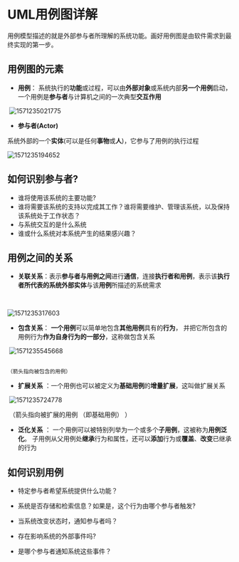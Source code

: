 # UML用例图详解



用例模型描述的就是外部参与者所理解的系统功能。画好用例图是由软件需求到最终实现的第一步。 



## 用例图的元素

- **用例**： 系统执行的**功能**或过程，可以由**外部对象**或系统内部**另一个用例**启动，一个用例是**参与者**与计算机之间的一次典型**交互作用**



​                                                                   ![1571235021775](C:\Users\JunSIr\AppData\Roaming\Typora\typora-user-images\1571235021775.png)

-  **参与者(Actor)** 

 系统外部的一个**实体**(可以是任何**事物**或**人**)，它参与了用例的执行过程

![1571235194652](C:\Users\JunSIr\AppData\Roaming\Typora\typora-user-images\1571235194652.png)

##   **如何识别参与者?**

- 谁将使用该系统的主要功能?
- 谁将需要该系统的支持以完成其工作？谁将需要维护、管理该系统，以及保持该系统处于工作状态？
-  与系统交互的是什么系统
- 谁或什么系统对本系统产生的结果感兴趣？ 

##  用例之间的关系 

-  **关联关系**：表示**参与者与用例之间**进行**通信**，连接**执行者和用例**，表示该**执行者所代表的系统外部实体**与该**用例**所描述的系统需求

   ​										

  ![1571235317603](C:\Users\JunSIr\AppData\Roaming\Typora\typora-user-images\1571235317603.png)



-  **包含关系**： **一个用例**可以简单地包含**其他用例**具有的**行为**， 并把它所包含的用例行为**作为自身行为的一部分**，这称做包含关系 

  ​									![1571235545668](C:\Users\JunSIr\AppData\Roaming\Typora\typora-user-images\1571235545668.png)

   																			（箭头指向被包含的用例） 

-  **扩展关系** ：一个用例也可以被定义为**基础用例**的**增量扩展**，这叫做扩展关系 

  ​							![1571235724778](C:\Users\JunSIr\AppData\Roaming\Typora\typora-user-images\1571235724778.png)

  ​																	（箭头指向被扩展的用例 （即基础用例） ）



-  **泛化关系** ： 一个用例可以被特别列举为一个或多个**子用例**，这被称为**用例泛化**。 子用例从父用例处**继承**行为和属性，还可以**添加**行为或**覆盖**、**改变**已继承的行为  



##  如何识别用例 

-  特定参与者希望系统提供什么功能？

-  系统是否存储和检索信息？如果是，这个行为由哪个参与者触发?

- 当系统改变状态时，通知参与者吗？
- 存在影响系统的外部事件吗?
- 是哪个参与者通知系统这些事件？ 

